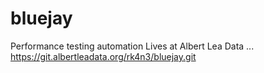 # bluejay
Performance testing automation
Lives at Albert Lea Data ... https://git.albertleadata.org/rk4n3/bluejay.git
